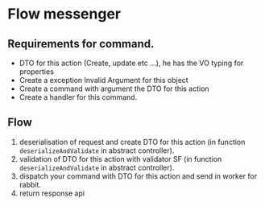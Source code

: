 # Flow messenger  

## Requirements for command. 

- DTO for this action (Create, update etc ...), he has the VO typing for properties   
- Create a exception Invalid Argument for this object  
- Create a command with argument the DTO for this action   
- Create a handler for this command. 

## Flow  

1. deserialisation of request and create DTO for this action (in function `deserializeAndValidate` in abstract controller).  
2. validation of DTO for this action with validator SF (in function `deserializeAndValidate` in abstract controller).  
3. dispatch your command with DTO for this action and send in worker for rabbit.  
4. return response api  

